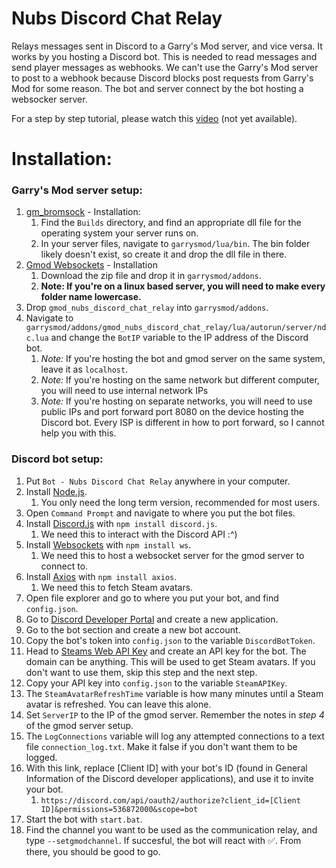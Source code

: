 # Nubs Discord Chat Relay
Relays messages sent in Discord to a Garry's Mod server, and vice versa. It works by you hosting a Discord bot. This is needed to read messages and send player messages as webhooks. We can't use the Garry's Mod server to post to a webhook because Discord blocks post requests from Garry's Mod for some reason. The bot and server connect by the bot hosting a websocker server.

For a step by step tutorial, please watch this [video]() (not yet available).

# Installation:
### Garry's Mod server setup:
1. [gm_bromsock](https://github.com/Bromvlieg/gm_bromsock) - Installation:
    1. Find the `Builds` directory, and find an appropriate dll file for the operating system your server runs on.
    2. In your server files, navigate to `garrysmod/lua/bin`. The bin folder likely doesn't exist, so create it and drop the dll file in there.
2. [Gmod Websockets](https://github.com/HunterNL/Gmod-Websockets) - Installation
    1. Download the zip file and drop it in `garrysmod/addons`. 
    2. **Note: If you're on a linux based server, you will need to make every folder name lowercase.**
3. Drop `gmod_nubs_discord_chat_relay` into `garrysmod/addons`.
4. Navigate to `garrysmod/addons/gmod_nubs_discord_chat_relay/lua/autorun/server/ndc.lua` and change the `BotIP` variable to the IP address of the Discord bot.
    1. *Note:* If you're hosting the bot and gmod server on the same system, leave it as `localhost`.
    2. *Note:* If you're hosting on the same network but different computer, you will need to use internal network IPs
    3. *Note:* If you're hosting on separate networks, you will need to use public IPs and port forward port 8080 on the device hosting the Discord bot. Every ISP is different in how to port forward, so I cannot help you with this.

### Discord bot setup:
1. Put `Bot - Nubs Discord Chat Relay` anywhere in your computer.
2. Install [Node.js](https://nodejs.org/en/).
    1. You only need the long term version, recommended for most users.
3. Open `Command Prompt` and navigate to where you put the bot files.
4. Install [Discord.js](https://discord.js.org/#/docs/main/stable/general/welcome) with `npm install discord.js`.
    1. We need this to interact with the Discord API :^)
5. Install [Websockets](https://github.com/websockets/ws) with `npm install ws`.
    1. We need this to host a websocket server for the gmod server to connect to.
6. Install [Axios](https://github.com/axios/axios) with `npm install axios`.
    1. We need this to fetch Steam avatars. 
7. Open file explorer and go to where you put your bot, and find `config.json`.
8. Go to [Discord Developer Portal](https://discord.com/developers/applications) and create a new application.
9. Go to the bot section and create a new bot account.
10. Copy the bot's token into `config.json` to the variable `DiscordBotToken`.
11. Head to [Steams Web API Key](https://steamcommunity.com/dev/apikey) and create an API key for the bot. The domain can be anything. This will be used to get Steam avatars. If you don't want to use them, skip this step and the next step.
12. Copy your API key into `config.json` to the variable `SteamAPIKey`. 
13. The `SteamAvatarRefreshTime` variable is how many minutes until a Steam avatar is refreshed. You can leave this alone.
14. Set `ServerIP` to the IP of the gmod server. Remember the notes in *step 4* of the gmod server setup.
15. The `LogConnections` variable will log any attempted connections to a text file `connection_log.txt`. Make it false if you don't want them to be logged.
16. With this link, replace \[Client ID] with your bot's ID (found in General Information of the Discord developer applications), and use it to invite your bot. 
    1. `https://discord.com/api/oauth2/authorize?client_id=[Client ID]&permissions=536872000&scope=bot`
17. Start the bot with `start.bat`.
18. Find the channel you want to be used as the communication relay, and type `--setgmodchannel`. If succesful, the bot will react with ✅. From there, you should be good to go.

